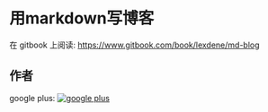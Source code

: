 # 用markdown写博客

在 gitbook 上阅读: https://www.gitbook.com/book/lexdene/md-blog

## 作者

google plus: [![google plus](http://i.imgur.com/VlgBKQ9.png)](https://plus.google.com/108046140542915878788)
